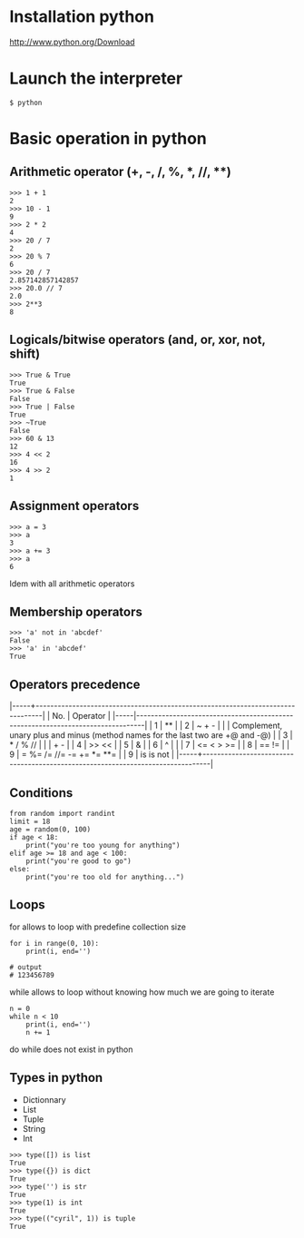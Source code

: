 
Installation python
===
http://www.python.org/Download

Launch the interpreter
===
```
$ python
```

Basic operation in python
===
Arithmetic operator (+, -, /, %, *, //, **)
---
```
>>> 1 + 1
2
>>> 10 - 1
9
>>> 2 * 2
4
>>> 20 / 7
2
>>> 20 % 7
6
>>> 20 / 7
2.857142857142857
>>> 20.0 // 7
2.0
>>> 2**3
8
```
Logicals/bitwise operators (and, or, xor, not, shift)
---
```
>>> True & True
True
>>> True & False
False
>>> True | False
True
>>> ~True
False
>>> 60 & 13
12 
>>> 4 << 2
16
>>> 4 >> 2
1
```
Assignment operators
---
```
>>> a = 3
>>> a
3
>>> a += 3
>>> a
6
```
Idem with all arithmetic operators

Membership operators
---
```
>>> 'a' not in 'abcdef'
False
>>> 'a' in 'abcdef'
True
```

Operators precedence
---
|-----+--------------------------------------------------------------------------------|
| No. | Operator                                                                       |
|-----|--------------------------------------------------------------------------------|
| 1   | **                                                                             |
| 2   | ~ + -                                                                          |
|     | Complement, unary plus and minus (method names for the last two are +@ and -@) |
| 3   | * / % //                                                                       |
|     | + -                                                                            |
| 4   | >> <<                                                                          |
| 5   | &                                                                              |
| 6   | ^ |                                                                            |
| 7   | <= < > >=                                                                      |
| 8   | == !=                                                                       |
| 9   | = %= /= //= -= += *= **=                                                       |
| 9   | is is not                                                                      |
|-----+--------------------------------------------------------------------------------|

Conditions
---
```
from random import randint
limit = 18
age = random(0, 100)
if age < 18:
    print("you're too young for anything")
elif age >= 18 and age < 100:
    print("you're good to go")
else:
    print("you're too old for anything...")
```

Loops
---
for allows to loop with predefine collection size
```
for i in range(0, 10):
    print(i, end='')
    
# output
# 123456789
```
while allows to loop without knowing how much we are going to iterate
```
n = 0
while n < 10
    print(i, end='')
    n += 1
```
do while does not exist in python

Types in python
---
 - Dictionnary
 - List
 - Tuple
 - String
 - Int
```
>>> type([]) is list
True
>>> type({}) is dict
True
>>> type('') is str
True
>>> type(1) is int
True
>>> type(("cyril", 1)) is tuple
True
```